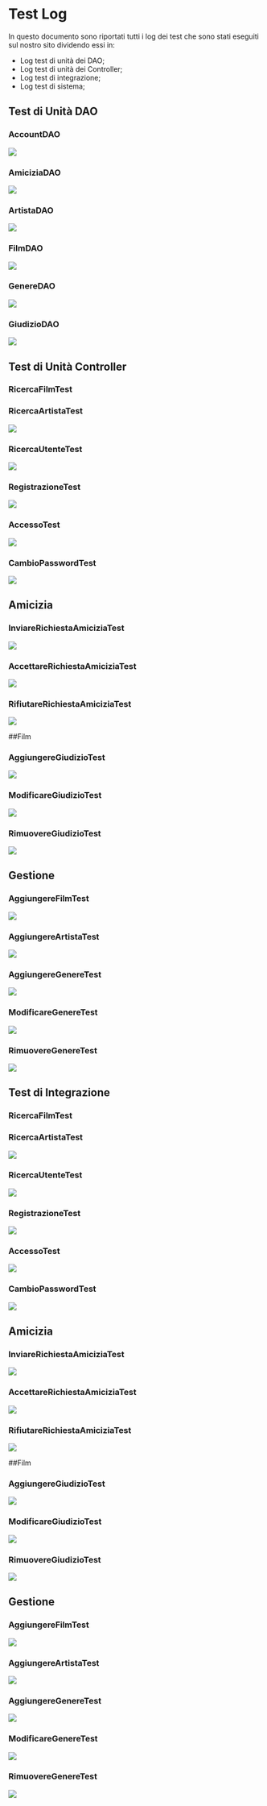 # Test Log

In questo documento sono riportati tutti i log dei test che sono stati eseguiti sul nostro sito dividendo essi in:
- Log test di unità dei DAO;
- Log test di unità dei Controller;
- Log test di integrazione;
- Log test di sistema;

## Test di Unità DAO
### AccountDAO
![](../Immagini%20Esecuzioni%20Test/Test%20unità%20dao/TestDAOAccount.png)

### AmiciziaDAO
![](../Immagini%20Esecuzioni%20Test/Test%20unità%20dao/TestDAOAmicizia.png)

### ArtistaDAO
![](../Immagini%20Esecuzioni%20Test/Test%20unità%20dao/TestDAOArtista.png)

### FilmDAO
![](../Immagini%20Esecuzioni%20Test/Test%20unità%20dao/TestDAOFIlm.png)

### GenereDAO
![](../Immagini%20Esecuzioni%20Test/Test%20unità%20dao/TestDAOGenere.png)

### GiudizioDAO
![](../Immagini%20Esecuzioni%20Test/Test%20unità%20dao/TestDAOGiudizio.png)

## Test di Unità Controller
### RicercaFilmTest


### RicercaArtistaTest
![](../Immagini%20Esecuzioni%20Test/Test%20unità%20controller/RicercaArtistaTest.png)

### RicercaUtenteTest
![](../Immagini%20Esecuzioni%20Test/Test%20unità%20controller/RicercaUtenteTest.png)

### RegistrazioneTest
![](../Immagini%20Esecuzioni%20Test/Test%20unità%20controller/RegistrazioneTest.png)

### AccessoTest
![](../Immagini%20Esecuzioni%20Test/Test%20unità%20controller/AccessoTest.png)

### CambioPasswordTest
![](../Immagini%20Esecuzioni%20Test/Test%20unità%20controller/CambioPasswordTest.png)

## Amicizia
### InviareRichiestaAmiciziaTest
![](../Immagini%20Esecuzioni%20Test/Test%20unità%20controller/InviareRichiestaAmiciziaTest.png)

### AccettareRichiestaAmiciziaTest
![](../Immagini%20Esecuzioni%20Test/Test%20unità%20controller/AccettareRichiestaAmiciziaTest.png)

### RifiutareRichiestaAmiciziaTest
![](../Immagini%20Esecuzioni%20Test/Test%20unità%20controller/RifiutareRichiestaAmiciziaTest.png)

##Film
### AggiungereGiudizioTest
![](../Immagini%20Esecuzioni%20Test/Test%20unità%20controller/AggiungiGiudizioTest.png)

### ModificareGiudizioTest
![](../Immagini%20Esecuzioni%20Test/Test%20unità%20controller/ModificaGiudizioTest.png)

### RimuovereGiudizioTest
![](../Immagini%20Esecuzioni%20Test/Test%20unità%20controller/RimuoviGiudizioTest.png)

## Gestione
### AggiungereFilmTest
![](../Immagini%20Esecuzioni%20Test/Test%20unità%20controller/AggiungereFilmTest.png)

### AggiungereArtistaTest
![](../Immagini%20Esecuzioni%20Test/Test%20unità%20controller/AggiungereArtistaTest.png)

### AggiungereGenereTest
![](../Immagini%20Esecuzioni%20Test/Test%20unità%20controller/AggiungereGenereTest.png)

### ModificareGenereTest
![](../Immagini%20Esecuzioni%20Test/Test%20unità%20controller/ModificareGenereTest.png)

### RimuovereGenereTest
![](../Immagini%20Esecuzioni%20Test/Test%20unità%20controller/RimuovereGenereTest.png)

## Test di Integrazione
### RicercaFilmTest


### RicercaArtistaTest
![](../Immagini%20Esecuzioni%20Test/Test%20integrazione/RicercaArtistaTest.png)

### RicercaUtenteTest
![](../Immagini%20Esecuzioni%20Test/Test%20integrazione/RicercaUtenteTest.png)

### RegistrazioneTest
![](../Immagini%20Esecuzioni%20Test/Test%20integrazione/RegistrazioneTest.png)

### AccessoTest
![](../Immagini%20Esecuzioni%20Test/Test%20integrazione/AccessoTest.png)

### CambioPasswordTest
![](../Immagini%20Esecuzioni%20Test/Test%20integrazione/CambioPasswordTest.png)

## Amicizia
### InviareRichiestaAmiciziaTest
![](../Immagini%20Esecuzioni%20Test/Test%20integrazione/InviareRichiestaAmiciziaTest.png)

### AccettareRichiestaAmiciziaTest
![](../Immagini%20Esecuzioni%20Test/Test%20integrazione/AccettareRichiestaAmiciziaTest.png)

### RifiutareRichiestaAmiciziaTest
![](../Immagini%20Esecuzioni%20Test/Test%20integrazione/RifiutareRichiestaAmiciziaTest.png)

##Film
### AggiungereGiudizioTest
![](../Immagini%20Esecuzioni%20Test/Test%20integrazione/AggiungiGiudizioTest.png)

### ModificareGiudizioTest
![](../Immagini%20Esecuzioni%20Test/Test%20integrazione/ModificaGiudizioTest.png)

### RimuovereGiudizioTest
![](../Immagini%20Esecuzioni%20Test/Test%20integrazione/RimuoviGiudizioTest.png)

## Gestione
### AggiungereFilmTest
![](../Immagini%20Esecuzioni%20Test/Test%20integrazione/AggiungereFilmTest.png)

### AggiungereArtistaTest
![](../Immagini%20Esecuzioni%20Test/Test%20integrazione/AggiungereArtistaTest.png)

### AggiungereGenereTest
![](../Immagini%20Esecuzioni%20Test/Test%20integrazione/AggiungereGenereTest.png)

### ModificareGenereTest
![](../Immagini%20Esecuzioni%20Test/Test%20integrazione/ModificareGenereTest.png)

### RimuovereGenereTest
![](../Immagini%20Esecuzioni%20Test/Test%20integrazione/RimuovereGenereTest.png)



